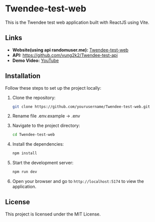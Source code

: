 # Twendee-test-web

This is the Twendee test web application built with ReactJS using Vite.

## Links

- **Website(using api randomuser.me):** [Twendee-test-web](https://twendee-test-web.vercel.app/)
- **API:** https://github.com/vung2k2/Twendee-test-api
- **Demo Video:** [YouTube](https://youtu.be/ayBZsHjYps0)

## Installation

Follow these steps to set up the project locally:

1. Clone the repository:

    ```sh
    git clone https://github.com/yourusername/Twendee-test-web.git
    ```
    
2. Rename file .env.example -> .env

3. Navigate to the project directory:

    ```sh
    cd Twendee-test-web
    ```

4. Install the dependencies:

    ```sh
    npm install
    ```

5. Start the development server:

    ```sh
    npm run dev
    ```

6. Open your browser and go to `http://localhost:5174` to view the application.

## License

This project is licensed under the MIT License.
